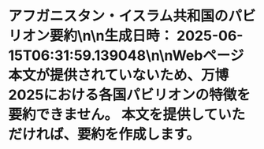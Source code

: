 # アフガニスタン・イスラム共和国のパビリオン要約\n\n**生成日時：** 2025-06-15T06:31:59.139048\n\nWebページ本文が提供されていないため、万博2025における各国パビリオンの特徴を要約できません。  本文を提供していただければ、要約を作成します。